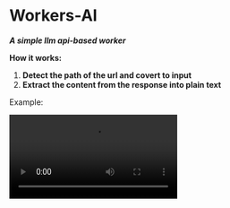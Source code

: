 # Workers-AI
***A simple llm api-based worker*** 

**How it works:**

1. **Detect the path of the url and covert to input**
2. **Extract the content from the response into plain text**

Example:

<video src="/Users/lulingna/Desktop/CleanShot 2024-06-14 at 7 .28.07.mp4"></video>